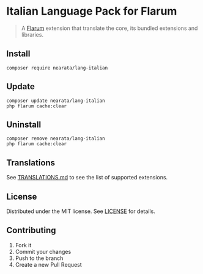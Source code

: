 # Italian Language Pack for Flarum

> A [Flarum](https://flarum.org) extension that translate the core, its bundled extensions and libraries.

## Install

```shell
composer require nearata/lang-italian
```

## Update

```shell
composer update nearata/lang-italian
php flarum cache:clear
```

## Uninstall

```shell
composer remove nearata/lang-italian
php flarum cache:clear
```

## Translations

See [TRANSLATIONS.md](TRANSLATIONS.md) to see the list of supported extensions.

## License

Distributed under the MIT license. See [LICENSE](LICENSE) for details.

## Contributing

1. Fork it
2. Commit your changes
3. Push to the branch
4. Create a new Pull Request
